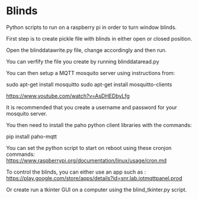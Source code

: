 # Blinds
Python scripts to run on a raspberry pi in order to turn window blinds.

First step is to create pickle file with blinds in either open or closed position.

Open the blinddatawrite.py file, change accordingly and then run.

You can verfify the file you create by running blinddataread.py

You can then setup a MQTT mosquito server using instructions from:

sudo apt-get install mosquitto
sudo apt-get install mosquitto-clients

https://www.youtube.com/watch?v=AsDHEDbyLfg 

It is recommended that you create a username and password for your mosquito server.

You then need to install the paho python client libraries with the commands:

pip install paho-mqtt

You can set the python script to start on reboot using these cronjon commands:
https://www.raspberrypi.org/documentation/linux/usage/cron.md 

To control the blinds, you can either use an app such as :
https://play.google.com/store/apps/details?id=snr.lab.iotmqttpanel.prod

Or create run a tkinter GUI on a computer using the blind_tkinter.py script.
